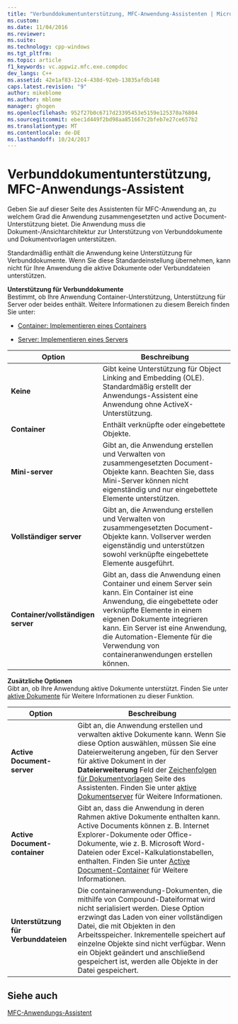 ```yaml
---
title: "Verbunddokumentunterstützung, MFC-Anwendung-Assistenten | Microsoft Docs"
ms.custom: 
ms.date: 11/04/2016
ms.reviewer: 
ms.suite: 
ms.technology: cpp-windows
ms.tgt_pltfrm: 
ms.topic: article
f1_keywords: vc.appwiz.mfc.exe.compdoc
dev_langs: C++
ms.assetid: 42e1af83-12c4-438d-92eb-13835afdb148
caps.latest.revision: "9"
author: mikeblome
ms.author: mblome
manager: ghogen
ms.openlocfilehash: 952f27b0c6717d23395453e5159e125370a76804
ms.sourcegitcommit: ebec1d449f2bd98aa851667c2bfeb7e27ce657b2
ms.translationtype: MT
ms.contentlocale: de-DE
ms.lasthandoff: 10/24/2017
---
```

# <a name="compound-document-support-mfc-application-wizard"></a>Verbunddokumentunterstützung, MFC-Anwendungs-Assistent
Geben Sie auf dieser Seite des Assistenten für MFC-Anwendung an, zu welchem Grad die Anwendung zusammengesetzten und active Document-Unterstützung bietet. Die Anwendung muss die Dokument-/Ansichtarchitektur zur Unterstützung von Verbunddokumente und Dokumentvorlagen unterstützen.  
  
 Standardmäßig enthält die Anwendung keine Unterstützung für Verbunddokumente. Wenn Sie diese Standardeinstellung übernehmen, kann nicht für Ihre Anwendung die aktive Dokumente oder Verbunddateien unterstützen.  
  
 **Unterstützung für Verbunddokumente**  
 Bestimmt, ob Ihre Anwendung Container-Unterstützung, Unterstützung für Server oder beides enthält. Weitere Informationen zu diesem Bereich finden Sie unter:  
  
-   [Container: Implementieren eines Containers](../../mfc/containers-implementing-a-container.md)  
  
-   [Server: Implementieren eines Servers](../../mfc/servers-implementing-a-server.md)  
  
|Option|Beschreibung|  
|------------|-----------------|  
|**Keine**|Gibt keine Unterstützung für Object Linking and Embedding (OLE). Standardmäßig erstellt der Anwendungs-Assistent eine Anwendung ohne ActiveX-Unterstützung.|  
|**Container**|Enthält verknüpfte oder eingebettete Objekte.|  
|**Mini-server**|Gibt an, die Anwendung erstellen und Verwalten von zusammengesetzten Document-Objekte kann. Beachten Sie, dass Mini-Server können nicht eigenständig und nur eingebettete Elemente unterstützen.|  
|**Vollständiger server**|Gibt an, die Anwendung erstellen und Verwalten von zusammengesetzten Document-Objekte kann. Vollserver werden eigenständig und unterstützen sowohl verknüpfte eingebettete Elemente ausgeführt.|  
|**Container/vollständigen server**|Gibt an, dass die Anwendung einen Container und einem Server sein kann. Ein Container ist eine Anwendung, die eingebettete oder verknüpfte Elemente in einem eigenen Dokumente integrieren kann. Ein Server ist eine Anwendung, die Automation-Elemente für die Verwendung von containeranwendungen erstellen können.|  
  
 **Zusätzliche Optionen**  
 Gibt an, ob Ihre Anwendung aktive Dokumente unterstützt. Finden Sie unter [aktive Dokumente](../../mfc/active-documents.md) für Weitere Informationen zu dieser Funktion.  
  
|Option|Beschreibung|  
|------------|-----------------|  
|**Active Document-server**|Gibt an, die Anwendung erstellen und verwalten aktive Dokumente kann. Wenn Sie diese Option auswählen, müssen Sie eine Dateierweiterung angeben, für den Server für aktive Dokument in der **Dateierweiterung** Feld der [Zeichenfolgen für Dokumentvorlagen](../../mfc/reference/document-template-strings-mfc-application-wizard.md) Seite des Assistenten. Finden Sie unter [aktive Dokumentserver](../../mfc/active-document-servers.md) für Weitere Informationen.|  
|**Active Document-container**|Gibt an, dass die Anwendung in deren Rahmen aktive Dokumente enthalten kann. Active Documents können z. B. Internet Explorer-Dokumente oder Office-Dokumente, wie z. B. Microsoft Word-Dateien oder Excel-Kalkulationstabellen, enthalten. Finden Sie unter [Active Document-Container](../../mfc/active-document-containment.md) für Weitere Informationen.|  
|**Unterstützung für Verbunddateien**|Die containeranwendung-Dokumenten, die mithilfe von Compound-Dateiformat wird nicht serialisiert werden. Diese Option erzwingt das Laden von einer vollständigen Datei, die mit Objekten in den Arbeitsspeicher. Inkrementelle speichert auf einzelne Objekte sind nicht verfügbar. Wenn ein Objekt geändert und anschließend gespeichert ist, werden alle Objekte in der Datei gespeichert.|  
  
## <a name="see-also"></a>Siehe auch  
 [MFC-Anwendungs-Assistent](../../mfc/reference/mfc-application-wizard.md)

